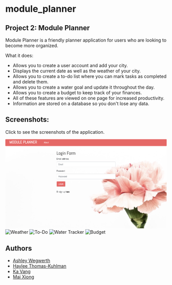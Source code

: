 # module_planner

## Project 2: Module Planner

Module Planner is a friendly planner application for users who are looking to become more organized.

What it does:
- Allows you to create a user account and add your city.
- Displays the current date as well as the weather of your city.
- Allows you to create a to-do list where you can mark tasks as completed and delete them.
- Allows you to create a water goal and update it throughout the day.
- Allows you to create a budget to keep track of your finances.
- All of these features are viewed on one page for increased productivity.
- Information are stored on a database so you don't lose any data.

## Screenshots:

Click to see the screenshots of the application.

![Login](public/assets/images/screenshot_login.png)
![Weather](assets/images/screenshot_weather.png)
![To-Do](assets/images/screenshot_todo.png)
![Water Tracker](assets/images/screenshot_water.png)
![Budget](assets/images/screenshot_budget.png)

## Authors
- [Ashley Wegwerth](https://github.com/Ashleyw27)
- [Haylee Thomas-Kuhlman](https://github.com/haylee430)
- [Ka Vang](https://github.com/ka-vang)
- [Mai Xiong](https://github.com/maixiong29)
